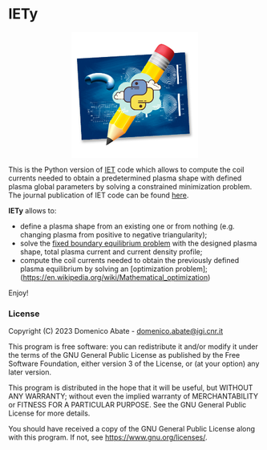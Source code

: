# IETy
<p align="center">
<img src="https://github.com/DA2412/IETy/blob/main/logo_IETy.png"  width=50% height=50% align=top>
</p>

This is the Python version of [IET](https://github.com/DA2412/IET_Inverse_Equilibrium_Tool) code which allows to compute the coil currents needed to obtain a predetermined plasma shape with defined plasma global parameters by solving a constrained minimization problem. The journal publication of IET code can be found [here](https://iopscience.iop.org/article/10.1088/1361-6587/ab3f09).

**IETy** allows to:
- define a plasma shape from an existing one or from nothing (e.g. changing plasma from positive to negative triangularity);
- solve the [fixed boundary equilibrium problem](https://en.wikipedia.org/wiki/Grad%E2%80%93Shafranov_equation) with the designed plasma shape, total plasma current and current density profile;
- compute the coil currents needed to obtain the previously defined plasma equilibrium by solving an [optimization problem];(https://en.wikipedia.org/wiki/Mathematical_optimization)

Enjoy!

### License
Copyright (C) 2023 Domenico Abate - domenico.abate@igi.cnr.it

This program is free software: you can redistribute it and/or modify
it under the terms of the GNU General Public License as published by
the Free Software Foundation, either version 3 of the License, or
(at your option) any later version.

This program is distributed in the hope that it will be useful,
but WITHOUT ANY WARRANTY; without even the implied warranty of
MERCHANTABILITY or FITNESS FOR A PARTICULAR PURPOSE.  See the
GNU General Public License for more details.

You should have received a copy of the GNU General Public License
along with this program.  If not, see <https://www.gnu.org/licenses/>.
